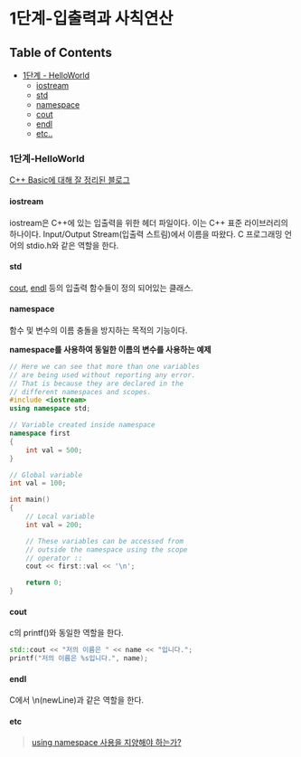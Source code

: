 # 1단계-입출력과 사칙연산

## Table of Contents

- [1단계 - HelloWorld](#1단계-helloworld)
  - [iostream](#iostream)
  - [std](#std)
  - [namespace](#namespace)
  - [cout](#cout)
  - [endl](#endl)
  - [etc..](#etc)

### 1단계-HelloWorld

[C++ Basic에 대해 잘 정리된 블로그](https://blog.hexabrain.net/159?category=402649)

#### iostream

iostream은 C++에 있는 입출력을 위한 헤더 파일이다. 이는 C++ 표준 라이브러리의
하나이다. Input/Output Stream(입출력 스트림)에서 이름을 따왔다. C 프로그래밍
언어의 stdio.h와 같은 역할을 한다.

#### std

[cout](#cout), [endl](#endl) 등의 입출력 함수들이 정의 되어있는 클래스.

#### namespace

함수 및 변수의 이름 충돌을 방지하는 목적의 기능이다.

**namespace를 사용하여 동일한 이름의 변수를 사용하는 예제**

```cpp
// Here we can see that more than one variables
// are being used without reporting any error.
// That is because they are declared in the
// different namespaces and scopes.
#include <iostream>
using namespace std;

// Variable created inside namespace
namespace first
{
    int val = 500;
}

// Global variable
int val = 100;

int main()
{
    // Local variable
    int val = 200;

    // These variables can be accessed from
    // outside the namespace using the scope
    // operator ::
    cout << first::val << '\n';

    return 0;
}
```



#### cout

c의 printf()와 동일한 역할을 한다.

```cpp
std::cout << "저의 이름은 " << name << "입니다.";
printf("저의 이름은 %s입니다.", name);
```

#### endl

C에서 \n(newLine)과 같은 역할을 한다.

#### etc

> [using namespace 사용을 지양해야 하는가?](https://sexycoder.tistory.com/16)
